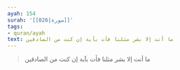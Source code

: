 ```yaml
---
ayah: 154
surah: '[[026|سورة]]'
tags:
- quran/ayah
text: ما أنت إلا بشر مثلنا فأت بآية إن كنت من الصادقين
---
```

> ما أنت إلا بشر مثلنا فأت بآية إن كنت من الصادقين
